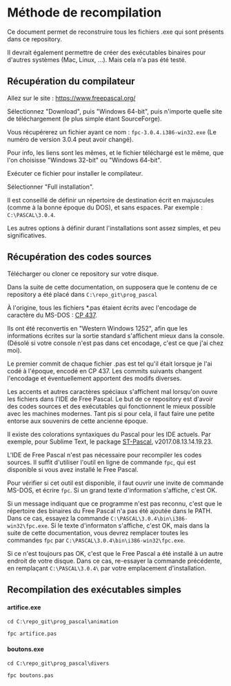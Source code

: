 # Méthode de recompilation

Ce document permet de reconstruire tous les fichiers .exe qui sont présents dans ce repository.

Il devrait également permettre de créer des exécutables binaires pour d'autres systèmes (Mac, Linux, ...). Mais cela n'a pas été testé.


## Récupération du compilateur

Allez sur le site : https://www.freepascal.org/

Sélectionnez "Download", puis "Windows 64-bit", puis n'importe quelle site de téléchargement (le plus simple étant SourceForge).

Vous récupérerez un fichier ayant ce nom : `fpc-3.0.4.i386-win32.exe` (Le numéro de version 3.0.4 peut avoir changé).

Pour info, les liens sont les mêmes, et le fichier téléchargé est le même, que l'on choisisse "Windows 32-bit" ou "Windows 64-bit".

Exécuter ce fichier pour installer le compilateur.

Sélectionner "Full installation".

Il est conseillé de définir un répertoire de destination écrit en majuscules (comme à la bonne époque du DOS), et sans espaces. Par exemple : `C:\PASCAL\3.0.4`.

Les autres options à définir durant l'installations sont assez simples, et peu significatives.


## Récupération des codes sources

Télécharger ou cloner ce repository sur votre disque.

Dans la suite de cette documentation, on supposera que le contenu de ce repository a été placé dans `C:\repo_git\prog_pascal`

À l'origine, tous les fichiers *.pas étaient écrits avec l'encodage de caractère du MS-DOS : [CP 437](https://fr.wikipedia.org/wiki/Page_de_code_437).

Ils ont été reconvertis en "Western Windows 1252", afin que les informations écrites sur la sortie standard s'affichent mieux dans la console. (Désolé si votre console n'est pas dans cet encodage, c'est ce que j'ai chez moi).

Le premier commit de chaque fichier .pas est tel qu'il était lorsque je l'ai codé à l'époque, encodé en CP 437. Les commits suivants changent l'encodage et éventuellement apportent des modifs diverses.

Les accents et autres caractères spéciaux s'affichent mal lorsqu'on ouvre les fichiers dans l'IDE de Free Pascal. Le but de ce repository est d'avoir des codes sources et des exécutables qui fonctionnent le mieux possible avec les machines modernes. Tant pis si pour cela, il faut faire une petite entorse aux souvenirs de cette ancienne époque.

Il existe des colorations syntaxiques du Pascal pour les IDE actuels. Par exemple, pour Sublime Text, le package [ST-Pascal](https://github.com/fnkr/ST-Pascal), v2017.08.13.14.19.23.

L'IDE de Free Pascal n'est pas nécessaire pour recompiler les codes sources. Il suffit d'utiliser l'outil en ligne de commande `fpc`, qui est disponible si vous avez installé le Free Pascal.

Pour vérifier si cet outil est disponible, il faut ouvrir une invite de commande MS-DOS, et écrire `fpc`. Si un grand texte d'information s'affiche, c'est OK.

Si un message indiquant que ce programme n'est pas reconnu, c'est que le répertoire des binaires du Free Pascal n'a pas été ajoutée dans le PATH. Dans ce cas, essayez la commande `C:\PASCAL\3.0.4\bin\i386-win32\fpc.exe`. Si le texte d'informaton s'affiche, c'est OK, mais dans la suite de cette documentation, vous devrez remplacer toutes les commandes `fpc` par `C:\PASCAL\3.0.4\bin\i386-win32\fpc.exe`.

Si ce n'est toujours pas OK, c'est que le Free Pascal a été installé à un autre endroit de votre disque. Dans ce cas, re-essayer la commande précédente, en remplaçant `C:\PASCAL\3.0.4\` par votre emplacement d'installation.


## Recompilation des exécutables simples

#### artifice.exe

`cd C:\repo_git\prog_pascal\animation`

`fpc artifice.pas`

#### boutons.exe

`cd C:\repo_git\prog_pascal\divers`

`fpc boutons.pas`

